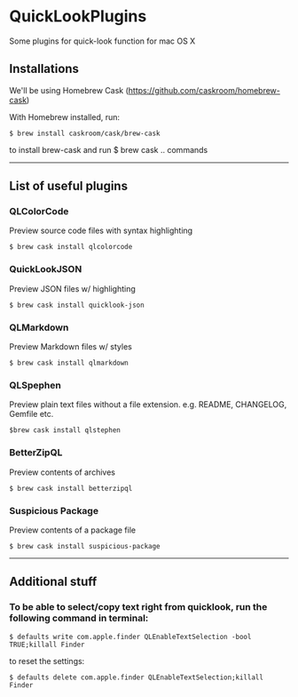 # QuickLookPlugins
Some plugins for quick-look function for mac OS X

## Installations

We'll be using Homebrew Cask (https://github.com/caskroom/homebrew-cask)

With Homebrew installed, run:

    $ brew install caskroom/cask/brew-cask

to install brew-cask and run $ brew cask .. commands

----

## List of useful plugins

### QLColorCode

Preview source code files with syntax highlighting

    $ brew cask install qlcolorcode


### QuickLookJSON

Preview JSON files w/ highlighting

    $ brew cask install quicklook-json


### QLMarkdown

Preview Markdown files w/ styles

    $ brew cask install qlmarkdown


### QLSpephen

Preview plain text files without a file extension. e.g. README, CHANGELOG, Gemfile etc.

    $brew cask install qlstephen


### BetterZipQL

Preview contents of archives

    $ brew cask install betterzipql


### Suspicious Package

Preview contents of a package file

    $ brew cask install suspicious-package


----

## Additional stuff

### To be able to select/copy text right from quicklook, run the following command in terminal:

    $ defaults write com.apple.finder QLEnableTextSelection -bool TRUE;killall Finder

to reset the settings:

    $ defaults delete com.apple.finder QLEnableTextSelection;killall Finder
